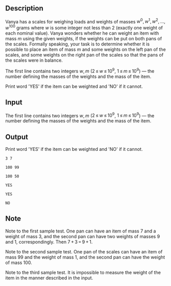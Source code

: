 ## Description

<div><p>Vanya has a scales for weighing loads and weights of masses <span class="tex-span"><i>w</i><sup class="upper-index">0</sup>, <i>w</i><sup class="upper-index">1</sup>, <i>w</i><sup class="upper-index">2</sup>, ..., <i>w</i><sup class="upper-index">100</sup></span> grams where <span class="tex-span"><i>w</i></span> is some integer not less than <span class="tex-span">2</span> (exactly one weight of each nominal value). Vanya wonders whether he can weight an item with mass <span class="tex-span"><i>m</i></span> using the given weights, if the weights can be put on both pans of the scales. Formally speaking, your task is to determine whether it is possible to place an item of mass <span class="tex-span"><i>m</i></span> and some weights on the left pan of the scales, and some weights on the right pan of the scales so that the pans of the scales were in balance.</p></div><div class="input-specification"><p>The first line contains two integers <span class="tex-span"><i>w</i>, <i>m</i></span> (<span class="tex-span">2 ≤ <i>w</i> ≤ 10<sup class="upper-index">9</sup></span>, <span class="tex-span">1 ≤ <i>m</i> ≤ 10<sup class="upper-index">9</sup></span>) — the number defining the masses of the weights and the mass of the item.</p></div><div class="output-specification"><p>Print word '<span class="tex-font-style-tt">YES</span>' if the item can be weighted and '<span class="tex-font-style-tt">NO</span>' if it cannot.</p></div>

## Input

<p>The first line contains two integers <span class="tex-span"><i>w</i>, <i>m</i></span> (<span class="tex-span">2 ≤ <i>w</i> ≤ 10<sup class="upper-index">9</sup></span>, <span class="tex-span">1 ≤ <i>m</i> ≤ 10<sup class="upper-index">9</sup></span>) — the number defining the masses of the weights and the mass of the item.</p>

## Output

<p>Print word '<span class="tex-font-style-tt">YES</span>' if the item can be weighted and '<span class="tex-font-style-tt">NO</span>' if it cannot.</p>





```input1
3 7

```




```input2
100 99

```




```input3
100 50

```




```output1
YES

```




```output2
YES

```




```output3
NO

```



## Note

<p>Note to the first sample test. One pan can have an item of mass <span class="tex-span">7</span> and a weight of mass <span class="tex-span">3</span>, and the second pan can have two weights of masses <span class="tex-span">9</span> and <span class="tex-span">1</span>, correspondingly. Then <span class="tex-span">7 + 3 = 9 + 1</span>.</p><p>Note to the second sample test. One pan of the scales can have an item of mass <span class="tex-span">99</span> and the weight of mass <span class="tex-span">1</span>, and the second pan can have the weight of mass <span class="tex-span">100</span>.</p><p>Note to the third sample test. It is impossible to measure the weight of the item in the manner described in the input. </p>

